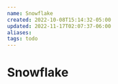 ```yaml
---
name: Snowflake
created: 2022-10-08T15:14:32-05:00
updated: 2022-11-17T02:07:37-06:00
aliases: 
tags: todo
---
```


# Snowflake
